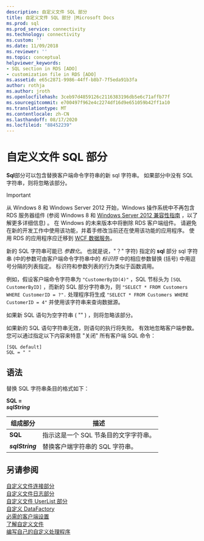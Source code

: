 ```yaml
---
description: 自定义文件 SQL 部分
title: 自定义文件 SQL 部分 |Microsoft Docs
ms.prod: sql
ms.prod_service: connectivity
ms.technology: connectivity
ms.custom: ''
ms.date: 11/09/2018
ms.reviewer: ''
ms.topic: conceptual
helpviewer_keywords:
- SQL section in RDS [ADO]
- customization file in RDS [ADO]
ms.assetid: e65c2871-9986-44ff-b8b7-7f5eda91b3fa
author: rothja
ms.author: jroth
ms.openlocfilehash: 3ceb97d4859126c2116383196db5e6c71affb77f
ms.sourcegitcommit: e700497f962e4c2274df16d9e651059b42ff1a10
ms.translationtype: MT
ms.contentlocale: zh-CN
ms.lasthandoff: 08/17/2020
ms.locfileid: "88452239"
---
```

# <a name="customization-file-sql-section"></a>自定义文件 SQL 部分
**Sql**部分可以包含替换客户端命令字符串的新 sql 字符串。 如果部分中没有 SQL 字符串，则将忽略该部分。  
  
> [!IMPORTANT]
>  从 Windows 8 和 Windows Server 2012 开始，Windows 操作系统中不再包含 RDS 服务器组件 (参阅 Windows 8 和 [Windows Server 2012 兼容性指南](https://www.microsoft.com/download/details.aspx?id=27416) ，以了解更多详细信息) 。 在 Windows 的未来版本中将删除 RDS 客户端组件。 请避免在新的开发工作中使用该功能，并着手修改当前还在使用该功能的应用程序。 使用 RDS 的应用程序应迁移到 [WCF 数据服务](https://go.microsoft.com/fwlink/?LinkId=199565)。  
  
 新的 SQL 字符串可能已 *参数化*。 也就是说，"？" 字符) 指定的 **sql** 部分 sql 字符串 (中的参数可由客户端命令字符串中的 *标识符* 中的相应参数替换 (括号) 中用逗号分隔的列表指定。 标识符和参数列表的行为类似于函数调用。  
  
 例如，假设客户端命令字符串为 `"CustomerByID(4)"` ，SQL 节标头为 `[SQL CustomerByID]` ，而新的 SQL 部分字符串为，则 `"SELECT * FROM Customers WHERE CustomerID = ?".` 处理程序将生成 `"SELECT * FROM Customers WHERE CustomerID = 4"` 并使用该字符串来查询数据源。  
  
 如果新 SQL 语句为空字符串 ( "" ) ，则将忽略该部分。  
  
 如果新的 SQL 语句字符串无效，则语句的执行将失败。 有效地忽略客户端参数。 您可以通过指定以下内容来特意 "关闭" 所有客户端 SQL 命令：  
  
```console
[SQL default]   
SQL = " "  
```  
  
## <a name="syntax"></a>语法  
 替换 SQL 字符串条目的格式如下：  
  
 **SQL =**   
 ***sqlString***  
  
|组成部分|描述|  
|----------|-----------------|  
|**SQL**|指示这是一个 SQL 节条目的文字字符串。|  
|***sqlString***|替换客户端字符串的 SQL 字符串。|  
  
## <a name="see-also"></a>另请参阅  
 [自定义文件连接部分](../../../ado/guide/remote-data-service/customization-file-connect-section.md)   
 [自定义文件日志部分](../../../ado/guide/remote-data-service/customization-file-logs-section.md)   
 [自定义文件 UserList 部分](../../../ado/guide/remote-data-service/customization-file-userlist-section.md)   
 [自定义 DataFactory](../../../ado/guide/remote-data-service/datafactory-customization.md)   
 [必需的客户端设置](../../../ado/guide/remote-data-service/required-client-settings.md)   
 [了解自定义文件](../../../ado/guide/remote-data-service/understanding-the-customization-file.md)   
 [编写自己的自定义处理程序](../../../ado/guide/remote-data-service/writing-your-own-customized-handler.md)


